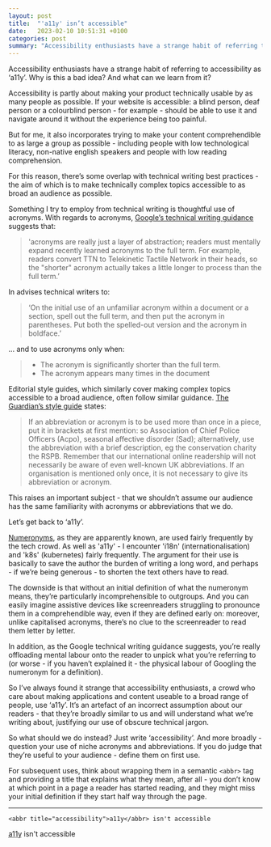 ```yaml
---
layout: post
title:  "'a11y' isn’t accessible"
date:   2023-02-10 10:51:31 +0100
categories: post
summary: "Accessibility enthusiasts have a strange habit of referring to accessibility as ‘a11y’. Why is this a bad idea? And what can we learn from it?"
---
```


Accessibility enthusiasts have a strange habit of referring to accessibility as ‘a11y’. Why is this a bad idea? And what can we learn from it?

Accessibility is partly about making your product technically usable by as many people as possible. If your website is accessible: a blind person, deaf person or a colourblind person - for example - should be able to use it and navigate around it without the experience being too painful.

But for me, it also incorporates trying to make your content comprehendible to as large a group as possible - including people with low technological literacy, non-native english speakers and people with low reading comprehension. 

For this reason, there’s some overlap with technical writing best practices - the aim of which is to make technically complex topics accessible to as broad an audience as possible.

Something I try to employ from technical writing is thoughtful use of acronyms. With regards to acronyms, [Google’s technical writing guidance](https://developers.google.com/tech-writing/one/words#use_acronyms_properly) suggests that:

> 'acronyms are really just a layer of abstraction; readers must mentally expand recently learned acronyms to the full term. For example, readers convert TTN to Telekinetic Tactile Network in their heads, so the "shorter" acronym actually takes a little longer to process than the full term.’

In advises technical writers to:

> ‘On the initial use of an unfamiliar acronym within a document or a section, spell out the full term, and then put the acronym in parentheses. Put both the spelled-out version and the acronym in boldface.’

… and to use acronyms only when:

> * The acronym is significantly shorter than the full term.
> * The acronym appears many times in the document

Editorial style guides, which similarly cover making complex topics accessible to a broad audience, often follow similar guidance. [The Guardian’s style guide](https://www.theguardian.com/guardian-observer-style-guide-a) states:

> If an abbreviation or acronym is to be used more than once in a piece, put it in brackets at first mention: so Association of Chief Police Officers (Acpo), seasonal affective disorder (Sad); alternatively, use the abbreviation with a brief description, eg the conservation charity the RSPB. Remember that our international online readership will not necessarily be aware of even well-known UK abbreviations. If an organisation is mentioned only once, it is not necessary to give its abbreviation or acronym.

This raises an important subject - that we shouldn’t assume our audience has the same familiarity with acronyms or abbreviations that we do. 

Let’s get back to ‘a11y’.

[Numeronyms](https://en.wikipedia.org/wiki/Numeronym), as they are apparently known, are used fairly frequently by the tech crowd. As well as 'a11y' - I encounter 'i18n' (internationalisation) and 'k8s' (kubernetes) fairly frequently. The argument for their use is basically to save the author the burden of writing a long word, and perhaps - if we’re being generous - to shorten the text others have to read.

The downside is that without an initial definition of what the numeronym means, they’re particularly incomprehensible to outgroups. And you can easily imagine assistive devices like screenreaders struggling to pronounce them in a comprehendible way, even if they are defined early on: moreover, unlike capitalised acronyms, there’s no clue to the screenreader to read them letter by letter. 

In addition, as the Google technical writing guidance suggests, you’re really offloading mental labour onto the reader to unpick what you’re referring to (or worse - if you haven’t explained it - the physical labour of Googling the numeronym for a definition).

So I’ve always found it strange that accessibility enthusiasts, a crowd who care about making applications and content useable to a broad range of people, use ‘a11y’. It’s an artefact of an incorrect assumption about our readers - that they’re broadly similar to us and will understand what we’re writing about, justifying our use of obscure technical jargon.

So what should we do instead? Just write ‘accessibility’. And more broadly - question your use of niche acronyms and abbreviations. If you do judge that they’re useful to your audience - define them on first use. 

For subsequent uses, think about wrapping them in a semantic `<abbr>` tag and providing a title that explains what they mean, after all - you don’t know at which point in a page a reader has started reading, and they might miss your initial definition if they start half way through the page.

---
```
<abbr title="accessibility">a11y</abbr> isn't accessible
```
<abbr title="accessibility">a11y</abbr> isn't accessible